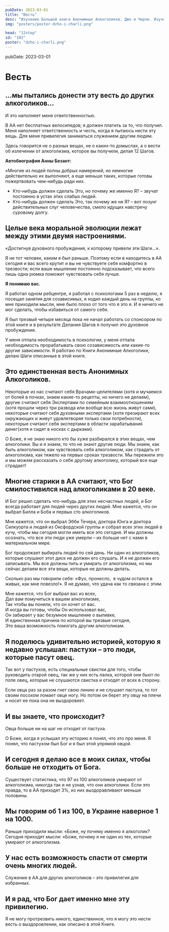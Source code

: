 ```yaml
---
pubDate: 2023-03-01
title: "Весть"
desc: "Изучение Большой книги Анонимных Алкоголиков. Джо и Чарли. Изучение БК. (101)"
img: "posters/poster-dzho-i-charli.png"

head: "12step"
id: "102"
poster: "dzho-i-charli.png"
---
```


pubDate: 2023-03-01

# Весть

## …мы пытались донести эту весть до других алкоголиков…

И это наполняет меня ответственностью.

В АА нет бесплатных велосипедов; я должен платить за то, что получил.
Меня наполняет ответственность и честь, когда я пытаюсь нести эту вещь. Для меня привилегия заниматься служением другим людям.

Здесь говорится не о разных вещах, не о каких-то домыслах, а о вести об излечении от алкоголизма, которое вы получили, делая 12 Шагов.

**Автобиография Анны Безант:**

«Многие из людей полны добрых намерений, но немногие действительно их выполняют, а еще меньше таких, которые готовы пожертвовать чем-нибудь ради них.

- Кто-нибудь должен сделать Это, но почему же именно Я? – звучат постоянно в устах этих слабых людей.
- Кто-нибудь должен сделать Это, так почему же не Я? – вот лозунг действительных слуг человечества, смело идущих навстречу суровому долгу.

## Целые века моральной эволюции лежат между этими двумя настроениями.

«Достигнув духовного пробуждения, к которому привели эти Шаги…».

Я не тот человек, каким я был раньше. Поэтому если в находитесь в АА сегодня и вас всего крутит и вы не чувствуете себя комфортно в трезвости; если ваше мышление постоянно подсказывает, что всего лишь одна рюмка поможет чувствовать себя лучше.

**Я понимаю вас.**

Я работал одном ребцентре, я работал с психологами 5 раз в неделю, я посещал занятия для созависимых, я ходил каждый день на группы, ко мне приходили мысли, мне было плохо от того что я это я. И я ничего не мог сделать, чтобы избавиться от самого себя.

Я был трезвый четыре месяца пока не начал работать со спонсором по этой книге и в результате Делания Шагов я получил это духовное пробуждение.

У меня отпала необходимость в психологии, у меня отпала необходимость прорабатывать свою созависимость или какие-то другие зависимости. Я работаю по Книги Анонимные Алкоголики, делаю Шаги описанные в этой книге.

## Это единственная весть Анонимных Алкоголиков.

Некоторые из нас считают себя Врачами-целителями (хотя и мучаемся от болей в почках, знаем какие-то рецепты, но ничего не делаем), другие считают себя Экспертами по семейным взаимоотношениям (хотя прошли через три развода или вообще всю жизнь живут сами), некоторые считают себя духовными экспертами (хотя презирают всех окружающих и живут удовлетворяя только свои потребности), некоторые считают себя экспертами в области зарабатывания денег(хотя и сидят в носках с дырками).

О Боже, я не знаю никого кто бы хуже разбирался в этих вещах, чем алкоголики. Вы и я знаем, то что не знают другие люди. Мы знаем, как быть алкоголиком, как чувствовать себя алкоголиком, как страдать от алкоголизма, как тяжело на первых сроках трезвости. Мы пережили это и мы можем рассказать о себе другому алкоголику, который все еще страдает!

## Многие старики в АА считают, что Бог смилостивился над алкоголиками в 20 веке.

И Бог решил сделать что-нибудь для этих несчастных людей, и Бог всегда работает для людей через других людей. Мне кажется, что он выбрал Билла и Боба и первых сто алкоголиков.

Мне кажется, что он выбрал Эбби Течера, доктора Юнга и доктора Силкуорта и людей из Оксфордской группы и собрал всех этих людей в кучу, чтобы мы сегодня могли иметь все это сегодня. И мы должны осознать, что все эти люди уже умерли – их больше нет с нами в материальном мире.

Бог продолжает выбирать людей по сей день. Ни один из алкоголиков, которые слушают этот диск не должен его слушать. И я не должен его записывать. Мы все должны пить и умирать от алкоголизма, но мы сейчас делаем все эти вещи, которые не должны делать.

Сколько раз мы говорили себе: «Фух, пронесло,  я чудом остался в живых, как мне повезло!». Я не думаю, что удача как то связана с этим.

Мне кажется, что Бог выбрал вас из всех, <br>
Дал вам помучиться в вашем алкоголизме, <br>
Так чтобы вы поняли, что он хочет от вас. <br>
И когда вы готовы, чтобы Он использовал вас, <br>
Он забирает у вас безумное мышление о выпивке, <br>
И единственная причина по которой вы трезвые сегодня, <br>
Это ваша возможность помогать другим алкоголикам.

## Я поделюсь удивительно историей, которую я недавно услышал: пастухи – это люди, которые пасут овец.

Так вот у пастухов, есть специальные свистки для того, чтобы руководить отарой овец, так же у них есть палка, которой они бьют по попе овец, которые не слушаются свистка и отходят от всех в сторону.

Если овца раз за разом гнет свою линию и не слушает пастуха, то тот своим посохом ломает овце ногу. Но потом он берет эту овцу на плечи и носит ее пока она не выздоровеет.

## И вы знаете, что происходит?

Овца больше ни на шаг не отходит от пастуха.

О Боже, когда я услышал эту историю я понял, что это про меня. Я понял, что пастухом был Бог и я был этой упрямой овцой.

## И сегодня я делаю все в моих силах, чтобы больше не отходить от Бога.

Существует статистика, что 97 из 100 алкоголиков умирают от алкоголизма, никогда так и не узнав, что они алкоголики. Если это правда, то в АА приходят 3%, из них выздоравливают меньше половины.

## Мы говорим об 1 из 100, в Украине наверное 1 на 1000.

Раньше приходили мысли: «Боже, ну почему именно я алкоголик? Сегодня приходят мысли: «Боже, почему я не один из тех, которые умирают от алкоголизма.

## У нас есть возможность спасти от смерти очень многих людей.

Служение в АА для других алкоголиков – это привилегия для избранных.

## И я рад, что Бог дает именно мне эту привилегию.

Я не могу протрезвить никого, единственное, что я могу это нести весть о выздоровлении, как описано в этой Книге.
